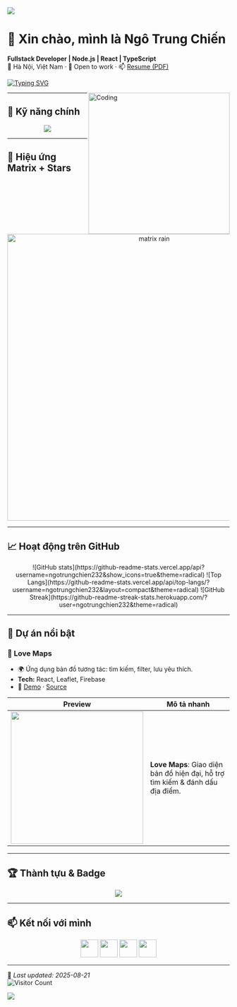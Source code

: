 <!-- Banner động theo Dark/Light mode -->
<picture>
  <source media="(prefers-color-scheme: dark)" srcset="https://capsule-render.vercel.app/api?type=waving&color=0:6a11cb,100:2575fc&height=220&section=header&text=Ngô%20Trung%20Chiến%20🚀&fontSize=48&fontColor=ffffff&animation=shine&fontAlignY=35">
  <source media="(prefers-color-scheme: light)" srcset="https://capsule-render.vercel.app/api?type=waving&color=0:FF5733,100:FFC300&height=220&section=header&text=Ngô%20Trung%20Chiến%20🚀&fontSize=48&fontColor=ffffff&animation=shine&fontAlignY=35">
  <img src="https://capsule-render.vercel.app/api?type=waving&color=0:FF5733,100:FFC300&height=220&section=header&text=Ngô%20Trung%20Chiến%20🚀&fontSize=48&fontColor=ffffff&animation=shine&fontAlignY=35" />
</picture>

# 👋 Xin chào, mình là Ngô Trung Chiến
**Fullstack Developer | Node.js | React | TypeScript**  
📍 Hà Nội, Việt Nam · 💼 Open to work · 📫 [Resume (PDF)](./CV.pdf)

[![Typing SVG](https://readme-typing-svg.herokuapp.com?size=24&color=FF5733&center=true&vCenter=true&width=650&lines=Fullstack+Developer+🚀;Yêu+thích+TypeScript,+Node.js,+React;Đam+mê+AI,+Cloud,+DevOps;Luôn+sẵn+sàng+học+hỏi+📖)](https://git.io/typing-svg)

<img align="right" alt="Coding" width="320" src="https://raw.githubusercontent.com/saadeghi/saadeghi/master/dino.gif" />

---

## 🔧 Kỹ năng chính
<p align="center">
  <img src="https://skillicons.dev/icons?i=ts,nodejs,react,python,mongodb,git,docker,linux,java,html,css" />
</p>

---

## 🌌 Hiệu ứng Matrix + Stars
<p align="center">
  <img src="https://media.giphy.com/media/xTiTnkp8i6Zqcz2sNa/giphy.gif" width="650" alt="matrix rain" />
</p>

---

## 📈 Hoạt động trên GitHub
<div align="center">
  ![GitHub stats](https://github-readme-stats.vercel.app/api?username=ngotrungchien232&show_icons=true&theme=radical)  
  ![Top Langs](https://github-readme-stats.vercel.app/api/top-langs/?username=ngotrungchien232&layout=compact&theme=radical)  
  ![GitHub Streak](https://github-readme-streak-stats.herokuapp.com/?user=ngotrungchien232&theme=radical)
</div>

---

## 📌 Dự án nổi bật
### 🚀 Love Maps
- 🌍 Ứng dụng bản đồ tương tác: tìm kiếm, filter, lưu yêu thích.  
- **Tech:** React, Leaflet, Firebase  
- 🔗 [Demo](https://ngotrungchien232.github.io/Love_Maps-01/) · [Source](https://github.com/ngotrungchien232/Love_Maps-01)

| Preview | Mô tả nhanh |
|---|---|
| <img src="./assets/lovemap-snap.png" width="300" /> | **Love Maps**: Giao diện bản đồ hiện đại, hỗ trợ tìm kiếm & đánh dấu địa điểm. |

---

## 🏆 Thành tựu & Badge
<p align="center">
  <img src="https://github-profile-trophy.vercel.app/?username=ngotrungchien232&theme=radical&no-frame=true&row=1&column=6" />
</p>

---

## 📫 Kết nối với mình
<p align="center">
  <a href="https://linkedin.com/in/yourlinkedin"><img src="https://skillicons.dev/icons?i=linkedin" width="40" /></a>
  <a href="https://facebook.com/ngotrungchien"><img src="https://skillicons.dev/icons?i=facebook" width="40" /></a>
  <a href="mailto:ngotrungchien232@gmail.com"><img src="https://skillicons.dev/icons?i=gmail" width="40" /></a>
  <a href="https://www.instagram.com/ngtr_chjen/"><img src="https://skillicons.dev/icons?i=instagram" width="40" /></a>
</p>

---

📅 *Last updated: 2025-08-21*  
![Visitor Count](https://profile-counter.glitch.me/ngotrungchien232/count.svg)

<!-- Footer động -->
<picture>
  <source media="(prefers-color-scheme: dark)" srcset="https://capsule-render.vercel.app/api?type=waving&color=0:2575fc,100:6a11cb&height=120&section=footer">
  <source media="(prefers-color-scheme: light)" srcset="https://capsule-render.vercel.app/api?type=waving&color=0:C70039,100:FF5733&height=120&section=footer">
  <img src="https://capsule-render.vercel.app/api?type=waving&color=0:C70039,100:FF5733&height=120&section=footer" />
</picture>
